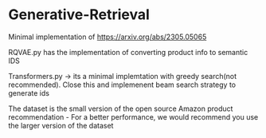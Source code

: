 # Generative-Retrieval
Minimal implementation of https://arxiv.org/abs/2305.05065

RQVAE.py has the implementation of converting product info to semantic IDS

Transformers.py -> its a minimal implemtation with greedy search(not recommended). Close this and implemenent beam search strategy to generate ids

The dataset is the small version of the open source Amazon product recommendation - For a better performance, we would recommend you use the larger version of the dataset
